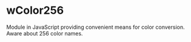 # wColor256
Module in JavaScript providing convenient means for color conversion. Aware about 256 color names.

